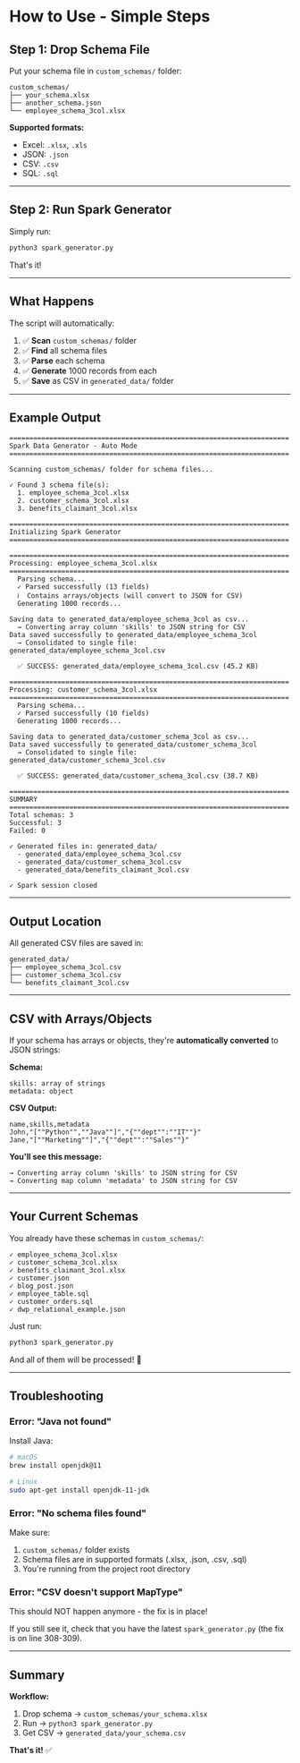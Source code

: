 # How to Use - Simple Steps

## Step 1: Drop Schema File

Put your schema file in `custom_schemas/` folder:

```
custom_schemas/
├── your_schema.xlsx
├── another_schema.json
└── employee_schema_3col.xlsx
```

**Supported formats:**
- Excel: `.xlsx`, `.xls`
- JSON: `.json`
- CSV: `.csv`
- SQL: `.sql`

---

## Step 2: Run Spark Generator

Simply run:

```bash
python3 spark_generator.py
```

That's it!

---

## What Happens

The script will automatically:

1. ✅ **Scan** `custom_schemas/` folder
2. ✅ **Find** all schema files
3. ✅ **Parse** each schema
4. ✅ **Generate** 1000 records from each
5. ✅ **Save** as CSV in `generated_data/` folder

---

## Example Output

```
======================================================================
Spark Data Generator - Auto Mode
======================================================================

Scanning custom_schemas/ folder for schema files...

✓ Found 3 schema file(s):
  1. employee_schema_3col.xlsx
  2. customer_schema_3col.xlsx
  3. benefits_claimant_3col.xlsx

======================================================================
Initializing Spark Generator
======================================================================

======================================================================
Processing: employee_schema_3col.xlsx
======================================================================
  Parsing schema...
  ✓ Parsed successfully (13 fields)
  ℹ️  Contains arrays/objects (will convert to JSON for CSV)
  Generating 1000 records...

Saving data to generated_data/employee_schema_3col as csv...
  → Converting array column 'skills' to JSON string for CSV
Data saved successfully to generated_data/employee_schema_3col
  → Consolidated to single file: generated_data/employee_schema_3col.csv

  ✅ SUCCESS: generated_data/employee_schema_3col.csv (45.2 KB)

======================================================================
Processing: customer_schema_3col.xlsx
======================================================================
  Parsing schema...
  ✓ Parsed successfully (10 fields)
  Generating 1000 records...

Saving data to generated_data/customer_schema_3col as csv...
Data saved successfully to generated_data/customer_schema_3col
  → Consolidated to single file: generated_data/customer_schema_3col.csv

  ✅ SUCCESS: generated_data/customer_schema_3col.csv (38.7 KB)

======================================================================
SUMMARY
======================================================================
Total schemas: 3
Successful: 3
Failed: 0

✓ Generated files in: generated_data/
  - generated_data/employee_schema_3col.csv
  - generated_data/customer_schema_3col.csv
  - generated_data/benefits_claimant_3col.csv

✓ Spark session closed
```

---

## Output Location

All generated CSV files are saved in:

```
generated_data/
├── employee_schema_3col.csv
├── customer_schema_3col.csv
└── benefits_claimant_3col.csv
```

---

## CSV with Arrays/Objects

If your schema has arrays or objects, they're **automatically converted** to JSON strings:

**Schema:**
```
skills: array of strings
metadata: object
```

**CSV Output:**
```csv
name,skills,metadata
John,"[""Python"",""Java""]","{""dept"":""IT""}"
Jane,"[""Marketing""]","{""dept"":""Sales""}"
```

**You'll see this message:**
```
→ Converting array column 'skills' to JSON string for CSV
→ Converting map column 'metadata' to JSON string for CSV
```

---

## Your Current Schemas

You already have these schemas in `custom_schemas/`:

```
✓ employee_schema_3col.xlsx
✓ customer_schema_3col.xlsx
✓ benefits_claimant_3col.xlsx
✓ customer.json
✓ blog_post.json
✓ employee_table.sql
✓ customer_orders.sql
✓ dwp_relational_example.json
```

Just run:
```bash
python3 spark_generator.py
```

And all of them will be processed! 🎉

---

## Troubleshooting

### Error: "Java not found"

Install Java:
```bash
# macOS
brew install openjdk@11

# Linux
sudo apt-get install openjdk-11-jdk
```

### Error: "No schema files found"

Make sure:
1. `custom_schemas/` folder exists
2. Schema files are in supported formats (.xlsx, .json, .csv, .sql)
3. You're running from the project root directory

### Error: "CSV doesn't support MapType"

This should NOT happen anymore - the fix is in place!

If you still see it, check that you have the latest `spark_generator.py` (the fix is on line 308-309).

---

## Summary

**Workflow:**
1. Drop schema → `custom_schemas/your_schema.xlsx`
2. Run → `python3 spark_generator.py`
3. Get CSV → `generated_data/your_schema.csv`

**That's it!** ✅
